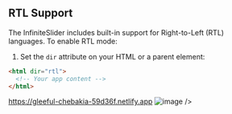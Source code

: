 ## RTL Support

The InfiniteSlider includes built-in support for Right-to-Left (RTL) languages. To enable RTL mode:

1. Set the `dir` attribute on your HTML or a parent element:

```html
<html dir="rtl">
  <!-- Your app content -->
</html>
```

https://gleeful-chebakia-59d36f.netlify.app
![image](https://github.com/user-attachments/assets/f3a67a7d-a6e2-4cfb-a48f-6998c21b1797)
/>
